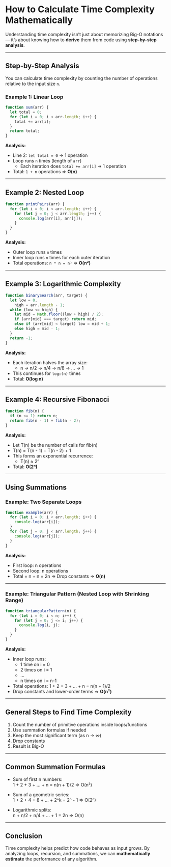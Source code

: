 # How to Calculate Time Complexity Mathematically

Understanding time complexity isn’t just about memorizing Big-O notations — it’s about knowing how to **derive** them from code using **step-by-step analysis**.

---

## Step-by-Step Analysis

You can calculate time complexity by counting the number of operations relative to the input size `n`.

### Example 1: Linear Loop

```javascript
function sum(arr) {
  let total = 0;
  for (let i = 0; i < arr.length; i++) {
    total += arr[i];
  }
  return total;
}
```

**Analysis:**

- Line 2: `let total = 0` → 1 operation
- Loop runs `n` times (length of `arr`)
  - Each iteration does `total += arr[i]` → 1 operation
- Total: `1 + n` operations ⇒ **O(n)**

---

## Example 2: Nested Loop

```javascript
function printPairs(arr) {
  for (let i = 0; i < arr.length; i++) {
    for (let j = 0; j < arr.length; j++) {
      console.log(arr[i], arr[j]);
    }
  }
}
```

**Analysis:**

- Outer loop runs `n` times
- Inner loop runs `n` times for each outer iteration
- Total operations: `n * n = n²` ⇒ **O(n²)**

---

## Example 3: Logarithmic Complexity

```javascript
function binarySearch(arr, target) {
  let low = 0,
    high = arr.length - 1;
  while (low <= high) {
    let mid = Math.floor((low + high) / 2);
    if (arr[mid] === target) return mid;
    else if (arr[mid] < target) low = mid + 1;
    else high = mid - 1;
  }
  return -1;
}
```

**Analysis:**

- Each iteration halves the array size:
  - n → n/2 → n/4 → n/8 → ... → 1
- This continues for `log₂(n)` times
- Total: **O(log n)**

---

## Example 4: Recursive Fibonacci

```javascript
function fib(n) {
  if (n <= 1) return n;
  return fib(n - 1) + fib(n - 2);
}
```

**Analysis:**

- Let T(n) be the number of calls for fib(n)
- T(n) = T(n - 1) + T(n - 2) + 1
- This forms an exponential recurrence:
  - T(n) ≈ 2ⁿ
- Total: **O(2ⁿ)**

---

## Using Summations

### Example: Two Separate Loops

```javascript
function example(arr) {
  for (let i = 0; i < arr.length; i++) {
    console.log(arr[i]);
  }
  for (let j = 0; j < arr.length; j++) {
    console.log(arr[j]);
  }
}
```

**Analysis:**

- First loop: n operations
- Second loop: n operations
- Total = n + n = 2n ⇒ Drop constants ⇒ **O(n)**

---

### Example: Triangular Pattern (Nested Loop with Shrinking Range)

```javascript
function triangularPattern(n) {
  for (let i = 0; i < n; i++) {
    for (let j = 0; j <= i; j++) {
      console.log(i, j);
    }
  }
}
```

**Analysis:**

- Inner loop runs:
  - 1 time on i = 0
  - 2 times on i = 1
  - ...
  - n times on i = n-1
- Total operations: 1 + 2 + 3 + ... + n = n(n + 1)/2
- Drop constants and lower-order terms ⇒ **O(n²)**

---

## General Steps to Find Time Complexity

1. Count the number of primitive operations inside loops/functions
2. Use summation formulas if needed
3. Keep the most significant term (as n → ∞)
4. Drop constants
5. Result is Big-O

---

## Common Summation Formulas

- Sum of first n numbers:  
  1 + 2 + 3 + ... + n = n(n + 1)/2 ⇒ O(n²)

- Sum of a geometric series:  
  1 + 2 + 4 + 8 + ... + 2^k = 2ⁿ - 1 ⇒ O(2ⁿ)

- Logarithmic splits:  
  n + n/2 + n/4 + ... + 1 = 2n ⇒ O(n)

---

## Conclusion

Time complexity helps predict how code behaves as input grows. By analyzing loops, recursion, and summations, we can **mathematically estimate** the performance of any algorithm.
